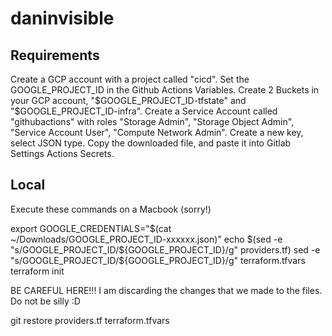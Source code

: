 # daninvisible

## Requirements

Create a GCP account with a project called "cicd". Set the GOOGLE_PROJECT_ID in the Github Actions Variables. Create 2 Buckets in your GCP account, "$GOOGLE_PROJECT_ID-tfstate" and "$GOOGLE_PROJECT_ID-infra".
Create a Service Account called "githubactions" with roles "Storage Admin", "Storage Object Admin", "Service Account User", "Compute Network Admin". Create a new key, select JSON type. Copy the downloaded file, and paste it into Gitlab Settings Actions Secrets.

## Local

Execute these commands on a Macbook (sorry!)

export GOOGLE_CREDENTIALS="$(cat ~/Downloads/GOOGLE_PROJECT_ID-xxxxxx.json)"
echo $(sed -e "s/GOOGLE_PROJECT_ID/${GOOGLE_PROJECT_ID}/g" providers.tf)
sed -e "s/GOOGLE_PROJECT_ID/${GOOGLE_PROJECT_ID}/g" terraform.tfvars
terraform init


BE CAREFUL HERE!!!
I am discarding the changes that we made to the files. Do not be silly :D

git restore providers.tf terraform.tfvars


